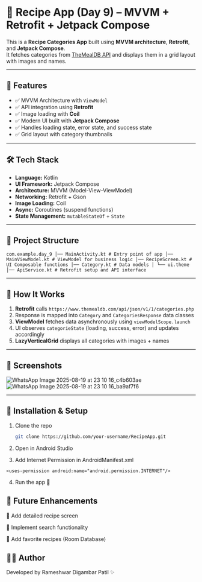 # 🍲 Recipe App (Day 9) – MVVM + Retrofit + Jetpack Compose

This is a **Recipe Categories App** built using **MVVM architecture**, **Retrofit**, and **Jetpack Compose**.  
It fetches categories from [TheMealDB API](https://www.themealdb.com/) and displays them in a grid layout with images and names.  

---

## 📱 Features
- ✅ MVVM Architecture with `ViewModel`
- ✅ API integration using **Retrofit**
- ✅ Image loading with **Coil**
- ✅ Modern UI built with **Jetpack Compose**
- ✅ Handles loading state, error state, and success state
- ✅ Grid layout with category thumbnails

---

## 🛠️ Tech Stack
- **Language:** Kotlin
- **UI Framework:** Jetpack Compose
- **Architecture:** MVVM (Model-View-ViewModel)
- **Networking:** Retrofit + Gson
- **Image Loading:** Coil
- **Async:** Coroutines (suspend functions)
- **State Management:** `mutableStateOf` + `State`

---

## 📂 Project Structure
`com.example.day_9
│── MainActivity.kt # Entry point of app
│── MainViewModel.kt # ViewModel for business logic
│── RecipeScreen.kt # UI Composable functions
│── Category.kt # Data models
│
└── ui.theme
│── ApiService.kt # Retrofit setup and API interface`


---

## 🚀 How It Works
1. **Retrofit** calls `https://www.themealdb.com/api/json/v1/1/categories.php`  
2. Response is mapped into `Category` and `CategoriesResponse` data classes  
3. **ViewModel** fetches data asynchronously using `viewModelScope.launch`  
4. UI observes `categorieState` (loading, success, error) and updates accordingly  
5. **LazyVerticalGrid** displays all categories with images + names  

---

## 📸 Screenshots
![WhatsApp Image 2025-08-19 at 23 10 16_c4b603ae](https://github.com/user-attachments/assets/32dec066-09bd-4e09-8dd6-050f6cff45fc)
![WhatsApp Image 2025-08-19 at 23 10 16_ba9af7f6](https://github.com/user-attachments/assets/2b2ae177-5d8a-45a3-94b4-d7c0ae27c84b)



---

## 🔧 Installation & Setup
1. Clone the repo  
   ```bash
   git clone https://github.com/your-username/RecipeApp.git

2. Open in Android Studio

3. Add Internet Permission in AndroidManifest.xml

`<uses-permission android:name="android.permission.INTERNET"/>`

4. Run the app 🚀

## 📌 Future Enhancements

🔹 Add detailed recipe screen

🔹 Implement search functionality

🔹 Add favorite recipes (Room Database)

## 👨‍💻 Author
Developed by Rameshwar Digambar Patil ✨
